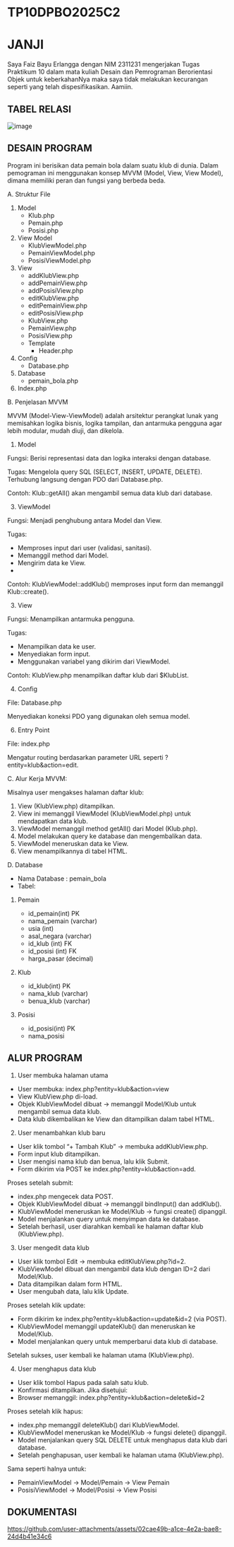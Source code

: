 # TP10DPBO2025C2

# JANJI
Saya Faiz Bayu Erlangga dengan NIM 2311231 mengerjakan Tugas Praktikum 10 dalam mata kuliah Desain dan Pemrograman Berorientasi Objek untuk keberkahanNya maka saya tidak melakukan kecurangan seperti yang telah dispesifikasikan. Aamiin.

## TABEL RELASI
![image](https://github.com/user-attachments/assets/b7a6107d-d7a9-4a60-b45e-2923c3092505)

## DESAIN PROGRAM
Program ini berisikan data pemain bola dalam suatu klub di dunia. Dalam pemograman ini menggunakan konsep MVVM (Model, View, View Model), dimana memiliki peran dan fungsi yang berbeda beda. 

A. Struktur File

1. Model
   - Klub.php
   - Pemain.php
   - Posisi.php
2. View Model
   - KlubViewModel.php
   - PemainViewModel.php
   - PosisiViewModel.php
3. View
   - addKlubView.php
   - addPemainView.php
   - addPosisiView.php
   - editKlubView.php
   - editPemainView.php
   - editPosisiView.php
   - KlubView.php
   - PemainView.php
   - PosisiView.php
   - Template
       - Header.php
4. Config
   - Database.php
5. Database
   - pemain_bola.php
6. Index.php

B. Penjelasan MVVM

MVVM (Model-View-ViewModel) adalah arsitektur perangkat lunak yang memisahkan logika bisnis, logika tampilan, dan antarmuka pengguna agar lebih modular, mudah diuji, dan dikelola.

1. Model
   
Fungsi: Berisi representasi data dan logika interaksi dengan database.

Tugas: Mengelola query SQL (SELECT, INSERT, UPDATE, DELETE).
Terhubung langsung dengan PDO dari Database.php.

Contoh: Klub::getAll() akan mengambil semua data klub dari database.

3. ViewModel
   
Fungsi: Menjadi penghubung antara Model dan View.

Tugas:
- Memproses input dari user (validasi, sanitasi).
- Memanggil method dari Model.
- Mengirim data ke View.
- 
Contoh: KlubViewModel::addKlub() memproses input form dan memanggil Klub::create().

3. View
   
Fungsi: Menampilkan antarmuka pengguna.

Tugas:
- Menampilkan data ke user.
- Menyediakan form input.
- Menggunakan variabel yang dikirim dari ViewModel.
  
Contoh: KlubView.php menampilkan daftar klub dari $KlubList.

4. Config
   
File: Database.php

Menyediakan koneksi PDO yang digunakan oleh semua model.

6. Entry Point
   
File: index.php

Mengatur routing berdasarkan parameter URL seperti ?entity=klub&action=edit.

C. Alur Kerja MVVM:

Misalnya user mengakses halaman daftar klub:
1. View (KlubView.php) ditampilkan.
2. View ini memanggil ViewModel (KlubViewModel.php) untuk mendapatkan data klub.
3. ViewModel memanggil method getAll() dari Model (Klub.php).
4. Model melakukan query ke database dan mengembalikan data.
5. ViewModel meneruskan data ke View.
6. View menampilkannya di tabel HTML.

D. Database

- Nama Database : pemain_bola
- Tabel:
1. Pemain
   - id_pemain(int) PK
   - nama_pemain (varchar)
   - usia (int)
   - asal_negara (varchar)
   - id_klub (int) FK
   - id_posisi (int) FK
   - harga_pasar (decimal)
  
2. Klub
   - id_klub(int) PK
   - nama_klub (varchar)
   - benua_klub (varchar)
  
3. Posisi
   - id_posisi(int) PK
   - nama_posisi

## ALUR PROGRAM
1. User membuka halaman utama
- User membuka: index.php?entity=klub&action=view
- View KlubView.php di-load.
- Objek KlubViewModel dibuat → memanggil Model/Klub untuk mengambil semua data klub.
- Data klub dikembalikan ke View dan ditampilkan dalam tabel HTML.

2. User menambahkan klub baru
- User klik tombol “+ Tambah Klub” → membuka addKlubView.php.
- Form input klub ditampilkan.
- User mengisi nama klub dan benua, lalu klik Submit.
- Form dikirim via POST ke index.php?entity=klub&action=add.

Proses setelah submit:
- index.php mengecek data POST.
- Objek KlubViewModel dibuat → memanggil bindInput() dan addKlub().
- KlubViewModel meneruskan ke Model/Klub → fungsi create() dipanggil.
- Model menjalankan query untuk menyimpan data ke database.
- Setelah berhasil, user diarahkan kembali ke halaman daftar klub (KlubView.php).

3. User mengedit data klub
- User klik tombol Edit → membuka editKlubView.php?id=2.
- KlubViewModel dibuat dan mengambil data klub dengan ID=2 dari Model/Klub.
- Data ditampilkan dalam form HTML.
- User mengubah data, lalu klik Update.

Proses setelah klik update:
- Form dikirim ke index.php?entity=klub&action=update&id=2 (via POST).
- KlubViewModel memanggil updateKlub() dan meneruskan ke Model/Klub.
- Model menjalankan query untuk memperbarui data klub di database.

Setelah sukses, user kembali ke halaman utama (KlubView.php).

4. User menghapus data klub
- User klik tombol Hapus pada salah satu klub.
- Konfirmasi ditampilkan. Jika disetujui:
- Browser memanggil: index.php?entity=klub&action=delete&id=2

Proses setelah klik hapus:
- index.php memanggil deleteKlub() dari KlubViewModel.
- KlubViewModel meneruskan ke Model/Klub → fungsi delete() dipanggil.
- Model menjalankan query SQL DELETE untuk menghapus data klub dari database.
- Setelah penghapusan, user kembali ke halaman utama (KlubView.php).

Sama seperti halnya untuk:
- PemainViewModel → Model/Pemain → View Pemain
- PosisiViewModel → Model/Posisi → View Posisi

## DOKUMENTASI
https://github.com/user-attachments/assets/02cae49b-a1ce-4e2a-bae8-24d4b41e34c6

